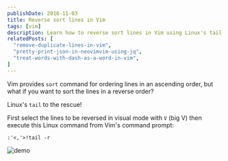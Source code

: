 ```yaml
---
publishDate: 2018-11-03
title: Reverse sort lines in Vim
tags: [vim]
description: Learn how to reverse sort lines in Vim using Linux's tail command for descending order sorting.
relatedPosts: [
  "remove-duplicate-lines-in-vim",
  "pretty-print-json-in-neovimvim-using-jq",
  "treat-words-with-dash-as-a-word-in-vim",
]
---
```


Vim provides `sort` command for ordering lines in an ascending order, but what if you want to sort the lines in a reverse order?

Linux's `tail` to the rescue!

First select the lines to be reversed in visual mode with `V` (big V) then execute this Linux command from Vim's command prompt:

```
:'<,'>!tail -r
```

![demo](/images/140zFZP.gif)
